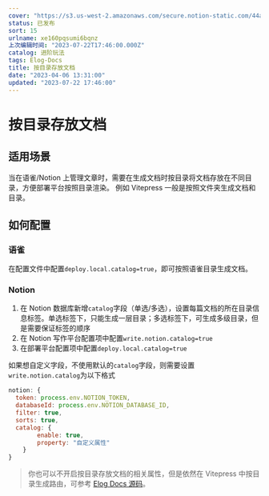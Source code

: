 ```yaml
---
cover: "https://s3.us-west-2.amazonaws.com/secure.notion-static.com/44abb547-86fe-46f1-a163-e57dd17aa0fb/291637.jpg?X-Amz-Algorithm=AWS4-HMAC-SHA256&X-Amz-Content-Sha256=UNSIGNED-PAYLOAD&X-Amz-Credential=AKIAT73L2G45EIPT3X45%2F20230722%2Fus-west-2%2Fs3%2Faws4_request&X-Amz-Date=20230722T175507Z&X-Amz-Expires=3600&X-Amz-Signature=4ce6c4c68777c220d2c1c9058d268cdeaaa4f1484eb4c6169ee32d1c17e3f02e&X-Amz-SignedHeaders=host&x-id=GetObject"
status: 已发布
sort: 15
urlname: xe160pqsumi6bqnz
上次编辑时间: "2023-07-22T17:46:00.000Z"
catalog: 进阶玩法
tags: Elog-Docs
title: 按目录存放文档
date: "2023-04-06 13:31:00"
updated: "2023-07-22 17:46:00"
---
```


# 按目录存放文档

## 适用场景

当在语雀/Notion 上管理文章时，需要在生成文档时按目录将文档存放在不同目录，方便部署平台按照目录渲染。
例如 Vitepress 一般是按照文件夹生成文档和目录。

## 如何配置

### 语雀

在配置文件中配置`deploy.local.catalog=true`，即可按照语雀目录生成文档。

### Notion

1. 在 Notion 数据库新增`catalog`字段（单选/多选），设置每篇文档的所在目录信息标签。单选标签下，只能生成一层目录；多选标签下，可生成多级目录，但是需要保证标签的顺序
2. 在 Notion 写作平台配置项中配置`write.notion.catalog=true`
3. 在部署平台配置项中配置`deploy.local.catalog=true`

如果想自定义字段，不使用默认的`catalog`字段，则需要设置`write.notion.catalog`为以下格式

```javascript
notion: {
  token: process.env.NOTION_TOKEN,
  databaseId: process.env.NOTION_DATABASE_ID,
  filter: true,
  sorts: true,
  catalog: {
		enable: true,
		property: "自定义属性"
	}
}

```

> 你也可以不开启按目录存放文档的相关属性，但是依然在 Vitepress 中按目录生成路由，可参考 [Elog Docs 源码](https://github.com/LetTTGACO/elog-docs)。
